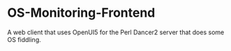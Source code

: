# OS-Monitoring-Frontend
A web client that uses OpenUI5 for the Perl Dancer2 server that does some OS fiddling.
